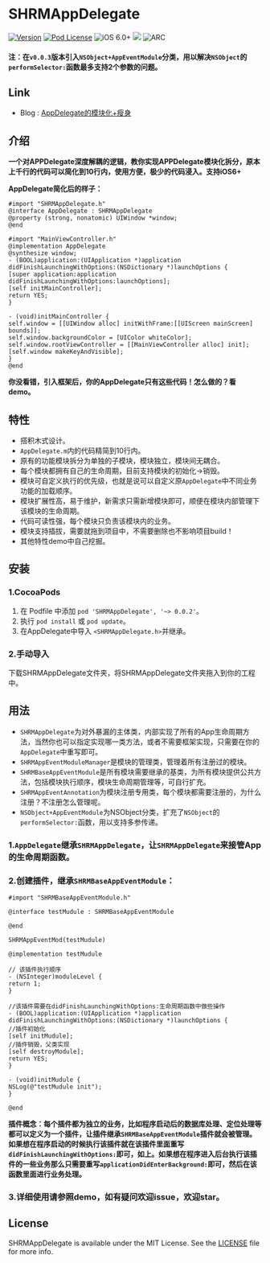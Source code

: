 # SHRMAppDelegate

[![Version](https://img.shields.io/cocoapods/v/SHRMAppDelegate.svg?style=flat)](http://cocoapods.org/pods/SHRMAppDelegate)
[![Pod License](http://img.shields.io/cocoapods/l/SHRMAppDelegate.svg?style=flat)](https://opensource.org/licenses/MIT)
![iOS 6.0+](https://img.shields.io/badge/iOS-6.0%2B-blue.svg)
![](https://img.shields.io/badge/language-objc-orange.svg)
![ARC](https://img.shields.io/badge/ARC-orange.svg)


#### 注：在`v0.0.3`版本引入`NSObject+AppEventModule`分类，用以解决`NSObject`的`performSelector:`函数最多支持2个参数的问题。


## Link
* Blog : [AppDelegate的模块化+瘦身](https://juejin.im/post/5c62caf6e51d457fc905dd75)

## 介绍
**一个对APPDelegate深度解耦的逻辑，教你实现APPDelegate模块化拆分，原本上千行的代码可以简化到10行内，使用方便，极少的代码浸入。支持iOS6+**

**AppDelegate简化后的样子：**

```objc
#import "SHRMAppDelegate.h"
@interface AppDelegate : SHRMAppDelegate
@property (strong, nonatomic) UIWindow *window;
@end
```
```objc
#import "MainViewController.h"
@implementation AppDelegate
@synthesize window;
- (BOOL)application:(UIApplication *)application didFinishLaunchingWithOptions:(NSDictionary *)launchOptions {
[super application:application didFinishLaunchingWithOptions:launchOptions];
[self initMainController];
return YES;
}

- (void)initMainController {
self.window = [[UIWindow alloc] initWithFrame:[[UIScreen mainScreen] bounds]];
self.window.backgroundColor = [UIColor whiteColor];
self.window.rootViewController = [[MainViewController alloc] init];
[self.window makeKeyAndVisible];
}
@end
```
**你没看错，引入框架后，你的AppDelegate只有这些代码！怎么做的？看demo。**

## 特性

- 搭积木式设计。
- `AppDelegate.m`内的代码精简到10行内。
- 原有的功能模块拆分为单独的子模块，模块独立，模块间无耦合。
- 每个模块都拥有自己的生命周期，目前支持模块的初始化->销毁。
- 模块可自定义执行的优先级，也就是说可以自定义原`AppDelegate`中不同业务功能的加载顺序。
- 模块扩展性高，易于维护，新需求只需新增模块即可，顺便在模块内部管理下该模块的生命周期。
- 代码可读性强，每个模块只负责该模块内的业务。
- 模块支持插拔，需要就拖到项目中，不需要删除也不影响项目build！
- 其他特性demo中自己挖掘。

## 安装

### 1.CocoaPods
1. 在 Podfile 中添加 `pod 'SHRMAppDelegate', '~> 0.0.2'`。
2. 执行 `pod install` 或 `pod update`。
3. 在AppDelegate中导入 `<SHRMAppDelegate.h>`并继承。


### 2.手动导入

下载SHRMAppDelegate文件夹，将SHRMAppDelegate文件夹拖入到你的工程中。

## 用法

- `SHRMAppDelegate`为对外暴漏的主体类，内部实现了所有的App生命周期方法，当然你也可以指定实现哪一类方法，或者不需要框架实现，只需要在你的`AppDelegate`中重写即可。
- `SHRMAppEventModuleManager`是模块的管理类，管理着所有注册过的模块。
- `SHRMBaseAppEventModule`是所有模块需要继承的基类，为所有模块提供公共方法，包括模块执行顺序，模块生命周期管理等，可自行扩充。
- `SHRMAppEventAnnotation`为模块注册专用类，每个模块都需要注册的，为什么注册？不注册怎么管理呢。
- `NSObject+AppEventModule`为NSObject分类，扩充了`NSObject`的`performSelector:`函数，用以支持多参传递。

### 1.`AppDelegate`继承`SHRMAppDelegate`，让`SHRMAppDelegate`来接管App的生命周期函数。
### 2.创建插件，继承`SHRMBaseAppEventModule`：

```objc
#import "SHRMBaseAppEventModule.h"

@interface testMudule : SHRMBaseAppEventModule

@end
```
```objc
SHRMAppEventMod(testMudule)

@implementation testMudule

// 该插件执行顺序
- (NSInteger)moduleLevel {
return 1;
}

//该插件需要在didFinishLaunchingWithOptions:生命周期函数中做些操作
- (BOOL)application:(UIApplication *)application didFinishLaunchingWithOptions:(NSDictionary *)launchOptions {
//插件初始化
[self initMudule];
//插件销毁，父类实现
[self destroyModule];
return YES;
}

- (void)initMudule {
NSLog(@"testMudule init");
}

@end
```
**插件概念：每个插件都为独立的业务，比如程序启动后的数据库处理、定位处理等都可以定义为一个插件，让插件继承`SHRMBaseAppEventModule`插件就会被管理。如果想在程序启动的时候执行该插件就在该插件里面重写`didFinishLaunchingWithOptions:`即可，如上。如果想在程序进入后台执行该插件的一些业务那么只需要重写`applicationDidEnterBackground:`即可，然后在该函数里面进行业务处理。**

### 3.详细使用请参照demo，如有疑问欢迎issue，欢迎star。

## License

SHRMAppDelegate is available under the MIT License. See the [LICENSE](https://github.com/GitWangKai/SHRMAppDelegate/blob/master/LICENSE) file for more info.


